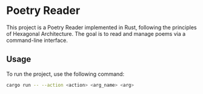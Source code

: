 # Poetry Reader

This project is a Poetry Reader implemented in Rust, following the principles of Hexagonal Architecture. The goal is to read and manage poems via a command-line interface.

## Usage

To run the project, use the following command:

```bash
cargo run -- --action <action> <arg_name> <arg>

